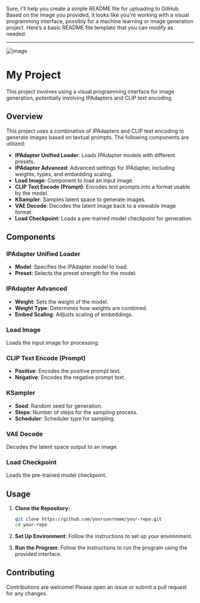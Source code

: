 Sure, I'll help you create a simple README file for uploading to GitHub. Based on the image you provided, it looks like you're working with a visual programming interface, possibly for a machine learning or image generation project. Here’s a basic README file template that you can modify as needed:

---

![image](https://github.com/Roshanshan/WearAnything_ComfyUI/assets/41194346/b77f10a5-fbe9-410a-bd98-5d27367e543c)


# My Project

This project involves using a visual programming interface for image generation, potentially involving IPAdapters and CLIP text encoding.

## Overview

This project uses a combination of IPAdapters and CLIP text encoding to generate images based on textual prompts. The following components are utilized:

- **IPAdapter Unified Loader**: Loads IPAdapter models with different presets.
- **IPAdapter Advanced**: Advanced settings for IPAdapter, including weights, types, and embedding scaling.
- **Load Image**: Component to load an input image.
- **CLIP Text Encode (Prompt)**: Encodes text prompts into a format usable by the model.
- **KSampler**: Samples latent space to generate images.
- **VAE Decode**: Decodes the latent image back to a viewable image format.
- **Load Checkpoint**: Loads a pre-trained model checkpoint for generation.

## Components

### IPAdapter Unified Loader
- **Model**: Specifies the IPAdapter model to load.
- **Preset**: Selects the preset strength for the model.

### IPAdapter Advanced
- **Weight**: Sets the weight of the model.
- **Weight Type**: Determines how weights are combined.
- **Embed Scaling**: Adjusts scaling of embeddings.

### Load Image
Loads the input image for processing.

### CLIP Text Encode (Prompt)
- **Positive**: Encodes the positive prompt text.
- **Negative**: Encodes the negative prompt text.

### KSampler
- **Seed**: Random seed for generation.
- **Steps**: Number of steps for the sampling process.
- **Scheduler**: Scheduler type for sampling.

### VAE Decode
Decodes the latent space output to an image.

### Load Checkpoint
Loads the pre-trained model checkpoint.

## Usage

1. **Clone the Repository**:
   ```sh
   git clone https://github.com/yourusername/your-repo.git
   cd your-repo
   ```

2. **Set Up Environment**:
   Follow the instructions to set up your environment.

3. **Run the Program**:
   Follow the instructions to run the program using the provided interface.

## Contributing

Contributions are welcome! Please open an issue or submit a pull request for any changes.
